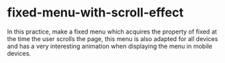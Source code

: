 # fixed-menu-with-scroll-effect
In this practice, make a fixed menu which acquires the property of fixed at the time the user scrolls the page, this menu is also adapted for all devices and has a very interesting animation when displaying the menu in mobile devices.
